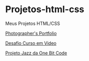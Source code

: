# Projetos-html-css
 Meus Projetos HTML/CSS

 <a href="https://nonakonder.github.io/Projetos-html-css/Photo-portfolio/index.html">Photographer's Portfolio</a>

 <a href="https://nonakonder.github.io/Projetos-html-css/Exercicio-CursoEmVideo/index.html">Desafio Curso em Video</a>

<a href="https://nonakonder.github.io/Projetos-html-css/Project-Jazz-One-Bit-Code/index.html">Projeto Jazz da One Bit Code</a>